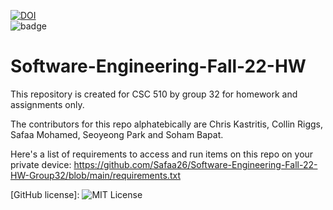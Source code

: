 [![DOI](https://zenodo.org/badge/529902359.svg)](https://zenodo.org/badge/latestdoi/529902359)    
![badge](https://github.com/Safaa26/Software-Engineering-Fall-22-HW-Group32/actions/workflows/unit-test.yml/badge.svg)


# Software-Engineering-Fall-22-HW
This repository is created for CSC 510 by group 32 for homework and assignments only.

The contributors for this repo alphatebically are Chris Kastritis, Collin Riggs, Safaa Mohamed, Seoyeong Park and Soham Bapat.

Here's a list of requirements to access and run items on this repo on your private device: https://github.com/Safaa26/Software-Engineering-Fall-22-HW-Group32/blob/main/requirements.txt  

[GitHub license]: ![MIT License](https://img.shields.io/github/license/Safaa26/Software-Engineering-Fall-22-HW-Group32)  
